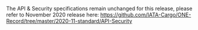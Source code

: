 The API & Security specifications remain unchanged for this release, please refer to November 2020 release here: https://github.com/IATA-Cargo/ONE-Record/tree/master/2020-11-standard/API-Security
